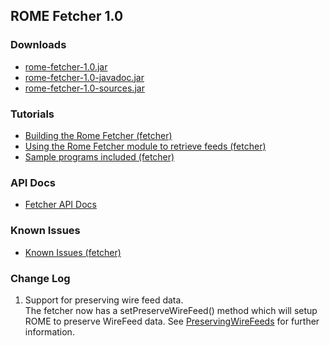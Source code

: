 ## ROME Fetcher 1.0

### Downloads

-   [rome-fetcher-1.0.jar](./rome-fetcher-1.0.jar)
-   [rome-fetcher-1.0-javadoc.jar](./rome-fetcher-1.0-javadoc.jar)
-   [rome-fetcher-1.0-sources.jar](./rome-fetcher-1.0-sources.jar)

### Tutorials

-   [Building the Rome Fetcher
    (fetcher)](../BuildingTheRomeFetcher.html)
-   [Using the Rome Fetcher module to retrieve feeds
    (fetcher)](../../getting-started/index.html)
-   [Sample programs included (fetcher)](../SampleProgramsIncluded.html)

### API Docs

-   [Fetcher API Docs](./rome-fetcher-1.0-javadoc.jar)

### Known Issues

-   [Known Issues (fetcher)](../KnownIssues.html)

### Change Log

1.  Support for preserving wire feed data.\
    The fetcher now has a setPreserveWireFeed() method which will setup
    ROME to preserve WireFeed data. See
    [PreservingWireFeeds](rome-core/getting-started/preserve-wirefeed.html)
    for further information.
